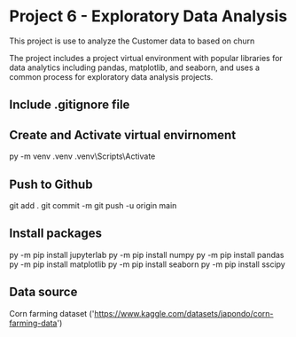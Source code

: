 # Project 6 - Exploratory Data Analysis

This project is use to analyze the Customer data to based on churn

The project includes a project virtual environment with popular libraries for data analytics including pandas, matplotlib, and seaborn, and uses a common process for exploratory data analysis projects.

## Include .gitignore file

## Create and Activate virtual envirnoment 
py -m venv .venv
.venv\Scripts\Activate

## Push to Github
git add .
git commit -m
git push -u origin main

## Install packages 
py -m pip install jupyterlab
py -m pip install numpy
py -m pip install pandas
py -m pip install matplotlib
py -m pip install seaborn
py -m pip install sscipy

## Data source
Corn farming dataset ('https://www.kaggle.com/datasets/japondo/corn-farming-data')







